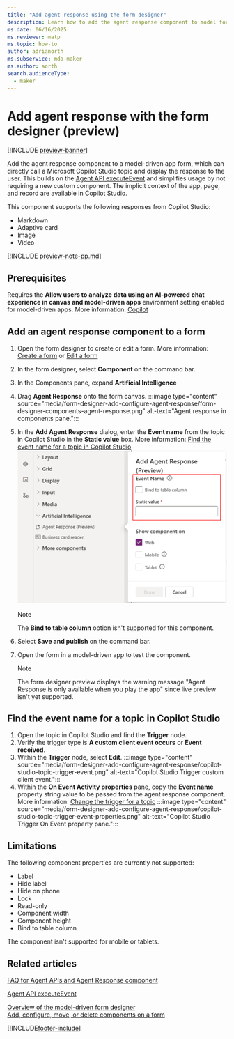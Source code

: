 ```yaml
---
title: "Add agent response using the form designer" 
description: Learn how to add the agent response component to model forms to call Copilot Studio topics.
ms.date: 06/16/2025
ms.reviewer: matp
ms.topic: how-to
author: adrianorth
ms.subservice: mda-maker
ms.author: aorth
search.audienceType: 
  - maker
---
```

# Add agent response with the form designer (preview)

[!INCLUDE [preview-banner](~/../shared-content/shared/preview-includes/preview-banner.md)]

Add the agent response component to a model-driven app form, which can directly call a Microsoft Copilot Studio topic and display the response to the user. This builds on the [Agent API executeEvent](../../developer/component-framework/bring-intelligence-using-agent-apis.md) and simplifies usage by not requiring a new custom component. The implicit context of the app, page, and record are available in Copilot Studio.

This component supports the following responses from Copilot Studio:

* Markdown
* Adaptive card
* Image
* Video

[!INCLUDE [preview-note-pp.md](../../../shared/preview-includes/preview-note-pp.md)]

## Prerequisites

Requires the **Allow users to analyze data using an AI-powered chat experience in canvas and model-driven apps** environment setting enabled for model-driven apps. More information: [Copilot](/power-platform/admin/settings-features?tabs=new#copilot-preview)

## Add an agent response component to a form

1. Open the form designer to create or edit a form. More information: [Create a form](create-and-edit-forms.md#create-a-form) or [Edit a form](create-and-edit-forms.md#edit-a-form)
1. In the form designer, select **Component** on the command bar.
1. In the Components pane, expand **Artificial Intelligence**
1. Drag **Agent Response** onto the form canvas.
   :::image type="content" source="media/form-designer-add-configure-agent-response/form-designer-components-agent-response.png" alt-text="Agent response in components pane.":::
1. In the **Add Agent Response** dialog, enter the **Event name** from the topic in Copilot Studio in the **Static value** box. More information: [Find the event name for a topic in Copilot Studio](#find-the-event-name-for-a-topic-in-copilot-studio)
   ![Configure agent response event name](media/form-designer-add-configure-agent-response/form-designer-configure-agent-response.png "Configure agent response event name")
   > [!NOTE]
   > The **Bind to table column** option isn't supported for this component.
1. Select **Save and publish** on the command bar.
1. Open the form in a model-driven app to test the component.

   > [!NOTE]
   > The form designer preview displays the warning message "Agent Response is only available when you play the app" since live preview isn't yet supported.

## Find the event name for a topic in Copilot Studio

1. Open the topic in Copilot Studio and find the **Trigger** node.
1. Verify the trigger type is **A custom client event occurs** or **Event received**.
1. Within the **Trigger** node, select **Edit**.
   :::image type="content" source="media/form-designer-add-configure-agent-response/copilot-studio-topic-trigger-event.png" alt-text="Copilot Studio Trigger custom client event.":::   
1. Within the **On Event Activity properties** pane, copy the **Event name** property string value to be passed from the agent response component. More information: [Change the trigger for a topic](/microsoft-copilot-studio/authoring-triggers)
   :::image type="content" source="media/form-designer-add-configure-agent-response/copilot-studio-topic-trigger-event-properties.png" alt-text="Copilot Studio Trigger On Event property pane.":::   

## Limitations

The following component properties are currently not supported:

- Label
- Hide label
- Hide on phone
- Lock
- Read-only
- Component width
- Component height
- Bind to table column

The component isn't supported for mobile or tablets.

## Related articles

[FAQ for Agent APIs and Agent Response component](../../maker/common/faq-agent-api-component.md)

[Agent API executeEvent](../../developer/component-framework/bring-intelligence-using-agent-apis.md)

[Overview of the model-driven form designer](form-designer-overview.md)<br/>
[Add, configure, move, or delete components on a form](add-move-configure-or-delete-components-on-form.md)

[!INCLUDE[footer-include](../../includes/footer-banner.md)]
